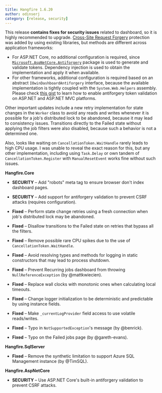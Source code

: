 ```yaml
---
title: Hangfire 1.6.20
author: odinserj
category: [release, security]
---
```


This release **contains fixes for security issues** related to dashboard, so it is highly recommended to upgrade. [Cross-Site Request Forgery](https://www.owasp.org/index.php/Cross-Site_Request_Forgery_(CSRF)_Prevention_Cheat_Sheet) protection was added by using existing libraries, but methods are different across application frameworks:

* For ASP.NET Core, no additional configuration is required, since [`Microsoft.AspNetCore.Antiforgery`](https://www.nuget.org/packages/Microsoft.AspNetCore.Antiforgery/) package is used to generate and validate tokens. Dependency injection is used to obtain the implementation and apply it when available.
* For other frameworks, additional configuration is required based on an abstract `IOwinDashboardAntiforgery` interface, because the available implementation is tightly coupled with the `System.Web.Helpers` assembly. Please check [this gist](https://gist.github.com/odinserj/4d3e3c5fbcc6c3dc83488a5738591ad1) to learn how to enable antiforgery token validation on ASP.NET and ASP.NET MVC platforms.

Other important updates include a new retry implementation for state changes in the `Worker` class to avoid any reads and writes whenever it is possible for a job's distributed lock to be abandoned, because it may lead to consistency issues.  Transitions directly to the Failed state without applying the job filters were also disabled, because such a behavior is not a determined one.

Also, looks like waiting on `CancellationToken.WaitHandle` rarely leads to high CPU usage. I was unable to reveal the exact reason for this, but any other implementation, including using `Task.Delay` or own tandem of `CancellationToken.Register` with `ManualResetEvent` works fine without such issues.

**Hangfire.Core**

* **SECURITY** – Add "robots" meta tag to ensure browser don't index dashboard pages.
* **SECURITY** – Add support for antiforgery validation to prevent CSRF attacks (requires configuration).

* **Fixed** – Perform state change retries using a fresh connection when job's distributed lock may be abandoned.
* **Fixed** – Disallow transitions to the Failed state on retries that bypass all the filters.
* **Fixed** – Remove possible rare CPU spikes due to the use of `CancellationToken.WaitHandle`.
* **Fixed** – Avoid resolving types and methods for logging in static constructors that may lead to process shutdown.
* **Fixed** – Prevent Recurring jobs dashboard from throwing `NullReferenceException` (by @mattkwiecien).
* **Fixed** – Replace wall clocks with monotonic ones when calculating local timeouts.
* **Fixed** – Change logger initialization to be deterministic and predictable by using instance fields.
* **Fixed** – Make `_currentLogProvider` field access to use volatile reads/writes.
* **Fixed** – Typo in `NotSupportedException`'s message (by @benrick).
* **Fixed** – Typo on the Failed jobs page (by @gareth-evans).

**Hangfire.SqlServer**

* **Fixed** – Remove the synthetic limitation to support Azure SQL Management instance (by @TimSQL).

**Hangfire.AspNetCore**

* **SECURITY** – Use ASP.NET Core's built-in antiforgery validation to prevent CSRF attacks.
